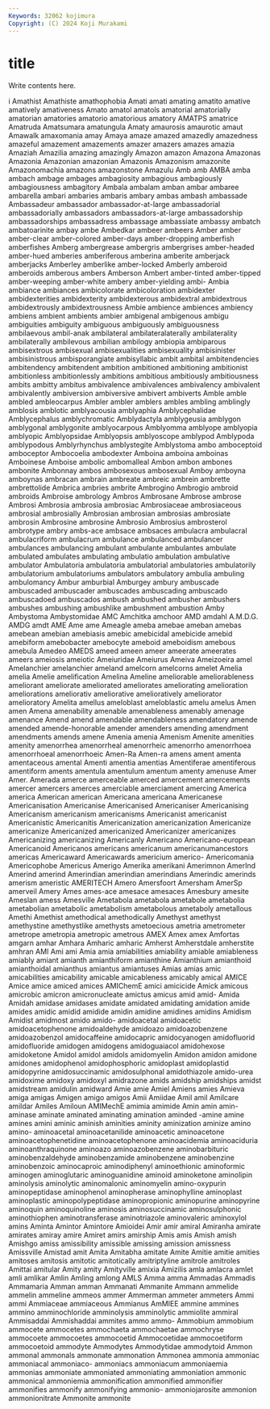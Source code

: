 ```yaml
---
Keywords: 32062 kojimura
Copyright: (C) 2024 Koji Murakami
---
```


# title

Write contents here.



i Amathist Amathiste amathophobia
Amati amati amating amatito amative amatively amativeness Amato amatol amatols
amatorial amatorially amatorian amatories amatorio amatorious amatory AMATPS amatrice Amatruda
Amatsumara amatungula Amaty amaurosis amaurotic amaut Amawalk amaxomania amay Amaya
amaze amazed amazedly amazedness amazeful amazement amazements amazer amazers amazes
amazia Amaziah Amazilia amazing amazingly Amazon amazon Amazona Amazonas Amazonia
Amazonian amazonian Amazonis Amazonism amazonite Amazonomachia amazons amazonstone Amazulu Amb
amb AMBA amba ambach ambage ambages ambagiosity ambagious ambagiously ambagiousness
ambagitory Ambala ambalam amban ambar ambaree ambarella ambari ambaries ambaris
ambary ambas ambash ambassade Ambassadeur ambassador ambassador-at-large ambassadorial ambassadorially ambassadors
ambassadors-at-large ambassadorship ambassadorships ambassadress ambassage ambassiate ambassy ambatch ambatoarinite ambay
ambe Ambedkar ambeer ambeers Amber amber amber-clear amber-colored amber-days amber-dropping
amberfish amberfishes Amberg ambergrease ambergris ambergrises amber-headed amber-hued amberies amberiferous
amberina amberite amberjack amberjacks Amberley amberlike amber-locked Amberly amberoid amberoids
amberous ambers Amberson Ambert amber-tinted amber-tipped amber-weeping amber-white ambery amber-yielding
ambi- Ambia ambiance ambiances ambicolorate ambicoloration ambidexter ambidexterities ambidexterity ambidexterous
ambidextral ambidextrous ambidextrously ambidextrousness Ambie ambience ambiences ambiency ambiens ambient
ambients ambier ambigenal ambigenous ambigu ambiguities ambiguity ambiguous ambiguously ambiguousness
ambilaevous ambil-anak ambilateral ambilateralaterally ambilaterality ambilaterally ambilevous ambilian ambilogy ambiopia
ambiparous ambisextrous ambisexual ambisexualities ambisexuality ambisinister ambisinistrous ambisporangiate ambisyllabic ambit
ambital ambitendencies ambitendency ambitendent ambition ambitioned ambitioning ambitionist ambitionless ambitionlessly
ambitions ambitious ambitiously ambitiousness ambits ambitty ambitus ambivalence ambivalences ambivalency
ambivalent ambivalently ambiversion ambiversive ambivert ambiverts Amble amble ambled ambleocarpus
Ambler ambler amblers ambles ambling amblingly amblosis amblotic amblyacousia amblyaphia
Amblycephalidae Amblycephalus amblychromatic Amblydactyla amblygeusia amblygon amblygonal amblygonite amblyocarpous Amblyomma
amblyope amblyopia amblyopic Amblyopsidae Amblyopsis amblyoscope amblypod Amblypoda amblypodous Amblyrhynchus
amblystegite Amblystoma ambo amboceptoid amboceptor Ambocoelia ambodexter Amboina amboina amboinas
Amboinese Amboise ambolic ambomalleal Ambon ambon ambones ambonite Ambonnay ambos
ambosexous ambosexual Amboy amboyna amboynas ambracan ambrain ambreate ambreic ambrein
ambrette ambrettolide Ambrica ambries ambrite Ambrogino Ambrogio ambroid ambroids Ambroise
ambrology Ambros Ambrosane Ambrose ambrose Ambrosi Ambrosia ambrosia ambrosiac Ambrosiaceae
ambrosiaceous ambrosial ambrosially Ambrosian ambrosian ambrosias ambrosiate ambrosin Ambrosine ambrosine
Ambrosio Ambrosius ambrosterol ambrotype ambry ambs-ace ambsace ambsaces ambulacra ambulacral
ambulacriform ambulacrum ambulance ambulanced ambulancer ambulances ambulancing ambulant ambulante ambulantes
ambulate ambulated ambulates ambulating ambulatio ambulation ambulative ambulator Ambulatoria ambulatoria
ambulatorial ambulatories ambulatorily ambulatorium ambulatoriums ambulators ambulatory ambulia ambuling ambulomancy
Ambur amburbial Amburgey ambury ambuscade ambuscaded ambuscader ambuscades ambuscading ambuscado
ambuscadoed ambuscados ambush ambushed ambusher ambushers ambushes ambushing ambushlike ambushment
ambustion Amby Ambystoma Ambystomidae AMC Amchitka amchoor AMD amdahl A.M.D.G.
AMDG amdt AME Ame ame Ameagle ameba amebae ameban amebas
amebean amebian amebiasis amebic amebicidal amebicide amebid amebiform amebobacter amebocyte
ameboid ameboidism amebous amebula Amedeo AMEDS ameed ameen ameer ameerate
ameerates ameers ameiosis ameiotic Ameiuridae Ameiurus Ameiva Ameizoeira amel Amelanchier
amelanchier ameland amelcorn amelcorns amelet Amelia amelia Amelie amelification Amelina
Ameline ameliorable ameliorableness ameliorant ameliorate ameliorated ameliorates ameliorating amelioration ameliorations
ameliorativ ameliorative amelioratively ameliorator amelioratory Amelita amellus ameloblast ameloblastic amelu
amelus Amen amen Amena amenability amenable amenableness amenably amenage amenance
Amend amend amendable amendableness amendatory amende amended amende-honorable amender amenders
amending amendment amendments amends amene Amenia amenia Amenism Amenite amenities
amenity amenorrhea amenorrheal amenorrheic amenorrho amenorrhoea amenorrhoeal amenorrhoeic Amen-Ra Amen-ra
amens ament amenta amentaceous amental Amenti amentia amentias Amentiferae amentiferous
amentiform aments amentula amentulum amentum amenty amenuse Amer Amer. Amerada
amerce amerceable amerced amercement amercements amercer amercers amerces amerciable amerciament
amercing America america American american Americana americana Americanese Americanisation Americanise
Americanised Americaniser Americanising Americanism americanism americanisms Americanist americanist Americanistic Americanitis
Americanization americanization Americanize americanize Americanized americanized Americanizer americanizes Americanizing americanizing
Americanly Americano Americano-european Americanoid Americanos americans americanum americanumancestors americas Americaward
Americawards americium americo- Americomania Americophobe Americus Amerigo Amerika amerikani Amerimnon
AmerInd Amerind amerind Amerindian amerindian amerindians Amerindic amerinds amerism ameristic
AMERITECH Amero Amersfoort Amersham AmerSp amerveil Amery Ames ames-ace amesace
amesaces Amesbury amesite Ameslan amess Amesville Ametabola ametabola ametabole ametabolia
ametabolian ametabolic ametabolism ametabolous ametaboly ametallous Amethi Amethist amethodical amethodically
Amethyst amethyst amethystine amethystlike amethysts ametoecious ametria ametrometer ametrope ametropia
ametropic ametrous AMEX Amex amex Amfortas amgarn amhar Amhara Amharic
amharic Amherst Amherstdale amherstite amhran AMI Ami ami Amia amia
amiabilities amiability amiable amiableness amiably amiant amianth amianthiform amianthine Amianthium
amianthoid amianthoidal amianthus amiantus amiantuses Amias amias amic amicabilities amicability
amicable amicableness amicably amical AMICE Amice amice amiced amices AMIChemE
amici amicicide Amick amicous amicrobic amicron amicronucleate amictus amicus amid
amid- Amida Amidah amidase amidases amidate amidated amidating amidation amide
amides amidic amidid amidide amidin amidine amidines amidins Amidism Amidist
amidmost amido amido- amidoacetal amidoacetic amidoacetophenone amidoaldehyde amidoazo amidoazobenzene amidoazobenzol
amidocaffeine amidocapric amidocyanogen amidofluorid amidofluoride amidogen amidogens amidoguaiacol amidohexose amidoketone
Amidol amidol amidols amidomyelin Amidon amidon amidone amidones amidophenol amidophosphoric
amidoplast amidoplastid amidopyrine amidosuccinamic amidosulphonal amidothiazole amido-urea amidoxime amidoxy amidoxyl
amidrazone amids amidship amidships amidst amidstream amidulin amidward Amie amie
Amiel Amiens amies Amieva amiga amigas Amigen amigo amigos Amii
Amiidae Amil amil Amilcare amildar Amiles Amiloun AMIMechE amimia amimide
Amin amin amin- aminase aminate aminated aminating amination aminded -amine
amine amines amini aminic aminish aminities aminity aminization aminize amino
amino- aminoacetal aminoacetanilide aminoacetic aminoacetone aminoacetophenetidine aminoacetophenone aminoacidemia aminoaciduria aminoanthraquinone
aminoazo aminoazobenzene aminobarbituric aminobenzaldehyde aminobenzamide aminobenzene aminobenzine aminobenzoic aminocaproic aminodiphenyl
aminoethionic aminoformic aminogen aminoglutaric aminoguanidine aminoid aminoketone aminolipin aminolysis aminolytic
aminomalonic aminomyelin amino-oxypurin aminopeptidase aminophenol aminopherase aminophylline aminoplast aminoplastic aminopolypeptidase
aminopropionic aminopurine aminopyrine aminoquin aminoquinoline aminosis aminosuccinamic aminosulphonic aminothiophen aminotransferase
aminotriazole aminovaleric aminoxylol amins Aminta Amintor Amintore Amioidei Amir amir
amiral Amiranha amirate amirates amiray amire Amiret amirs amirship Amis
amis Amish amish Amishgo amiss amissibility amissible amissing amission amissness
Amissville Amistad amit Amita Amitabha amitate Amite Amitie amitie amities
amitoses amitosis amitotic amitotically amitriptyline amitrole amitroles Amittai amitular Amity
amity Amityville amixia Amizilis amla amlacra amlet amli amlikar Amlin
Amling amlong AMLS Amma amma Ammadas Ammadis Ammamaria Amman amman
Ammanati Ammanite Ammann ammelide ammelin ammeline ammeos ammer Ammerman ammeter
ammeters Ammi ammi Ammiaceae ammiaceous Ammianus AmMIEE ammine ammines ammino
amminochloride amminolysis amminolytic ammiolite ammiral Ammisaddai Ammishaddai ammites ammo ammo-
Ammobium ammobium ammocete ammocetes ammochaeta ammochaetae ammochryse ammocoete ammocoetes ammocoetid
Ammocoetidae ammocoetiform ammocoetoid ammodyte Ammodytes Ammodytidae ammodytoid Ammon ammonal ammonals
ammonate ammonation Ammonea ammonia ammoniac ammoniacal ammoniaco- ammoniacs ammoniacum ammoniaemia
ammonias ammoniate ammoniated ammoniating ammoniation ammonic ammonical ammoniemia ammonification ammonified
ammonifier ammonifies ammonify ammonifying ammonio- ammoniojarosite ammonion ammonionitrate Ammonite ammonite
